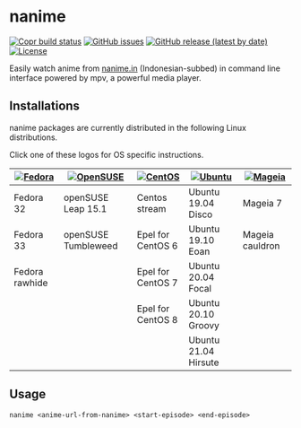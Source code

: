 # nanime

[![Copr build status](https://copr.fedorainfracloud.org/coprs/didiksupriadi41/nanime/package/nanime/status_image/last_build.png)](https://copr.fedorainfracloud.org/coprs/didiksupriadi41/nanime/package/nanime/)
[![GitHub issues](https://img.shields.io/github/issues/didiksupriadi41/nanime?style=flat-square)](https://github.com/didiksupriadi41/nanime/issues)
[![GitHub release (latest by date)](https://img.shields.io/github/v/release/didiksupriadi41/nanime?style=flat-square)](https://github.com/didiksupriadi41/nanime/releases/tag/0.3)
[![License](https://img.shields.io/github/license/didiksupriadi41/nanime?style=flat-square)](https://github.com/didiksupriadi41/nanime/blob/develop/LICENSE)

Easily watch anime from [nanime.in](https://nanime.in) (Indonesian-subbed) in command line interface powered by mpv, a powerful media player.

## Installations

nanime packages are currently distributed in the following Linux distributions.

Click one of these logos for OS specific instructions.

| [![Fedora](https://i.imgur.com/GUeW8ka.png)](https://copr.fedorainfracloud.org/coprs/didiksupriadi41/nanime/) | [![OpenSUSE](https://i.imgur.com/1XQLuGI.png)](https://copr.fedorainfracloud.org/coprs/didiksupriadi41/nanime/) | [![CentOS](https://i.imgur.com/5jlIp5P.png)](https://copr.fedorainfracloud.org/coprs/didiksupriadi41/nanime/) | [![Ubuntu](https://i.imgur.com/nbZKSjt.png)](https://launchpad.net/~didiksupriadi41/+archive/ubuntu/nanime) | [![Mageia](https://i.imgur.com/xUq8MLZ.png)](https://copr.fedorainfracloud.org/coprs/didiksupriadi41/nanime/) |
|---|---|---|---|---|
| Fedora 32      | openSUSE Leap 15.1  | Centos stream     | Ubuntu 19.04 Disco   | Mageia 7        |
| Fedora 33      | openSUSE Tumbleweed | Epel for CentOS 6 | Ubuntu 19.10 Eoan    | Mageia cauldron |
| Fedora rawhide |                     | Epel for CentOS 7 | Ubuntu 20.04 Focal   |                 |
|                |                     | Epel for CentOS 8 | Ubuntu 20.10 Groovy  |                 |
|                |                     |                   | Ubuntu 21.04 Hirsute |                 |

## Usage

```
nanime <anime-url-from-nanime> <start-episode> <end-episode>
```

